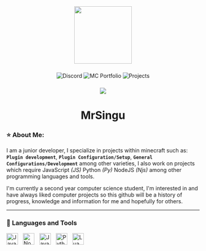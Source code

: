 <div align="center">
  <img height="150" src="https://i.imgur.com/Phr0O7T.jpg" />
</div>

###

<div align="center">
  <img alt="Discord" title="@mrsingu" src="https://img.shields.io/badge/Discord-000000?style=for-the-badge&logo=discord&logoSize=auto" />
  <img alt="MC Portfolio" title="Under Developent, availability soon" src="https://img.shields.io/badge/Minecraft-Portfolio-926c4d?style=for-the-badge&labelColor=81a653&logo=codefactor&logoColor=black&logoSize=auto" />
  <img alt="Projects" title="Under Developent, availability soon" src="https://img.shields.io/badge/Projects-grey?style=for-the-badge&logo=trustpilot&logoColor=yellow&logoSize=auto" />
</div>

###

<div align="center">
  <img src="https://visitor-badge.laobi.icu/badge?page_id=Singular11ty" />
</div>

<h1 align="center"> MrSingu</h1>

### ⭐ About Me:

I am a junior developer, I specialize in projects within minecraft such as: **`Plugin development`**, **`Plugin Configuration/Setup`**, **`General Configurations/Development`** among other varieties, I also work on projects which require JavaScript *(JS)* Python *(Py)* NodeJS *(Njs)* among other programming languages and tools.

I'm currently a second year computer science student, I'm interested in and have always liked computer projects so this github will be a history of progress, knowledge and information for me and hopefully for others.

---

### 🧰 Languages and Tools

<img align="left" alt="Java" title="Java" width="30px" style="padding-right:10px;" src="https://cdn.jsdelivr.net/gh/devicons/devicon/icons/java/java-original.svg"/>
<img align="left" alt="NodeJS" title="NodeJS" width="30px" style="padding-right:10px;" src="https://cdn.jsdelivr.net/gh/devicons/devicon/icons/nodejs/nodejs-original.svg" />
<img align="left" alt="JavaScript" title="JavaScript" width="30px" style="padding-right:10px;" src="https://cdn.jsdelivr.net/gh/devicons/devicon/icons/javascript/javascript-plain.svg" />
<img align="left" alt="Python" title="Python" width="30px" style="padding-right:10px;" src="https://cdn.jsdelivr.net/gh/devicons/devicon/icons/python/python-plain.svg" />
<img align="left" alt="Lua" title="Lua" width="30px" style="padding-right:10px;" src="https://cdn.jsdelivr.net/gh/devicons/devicon/icons/lua/lua-original.svg" />
</br>
